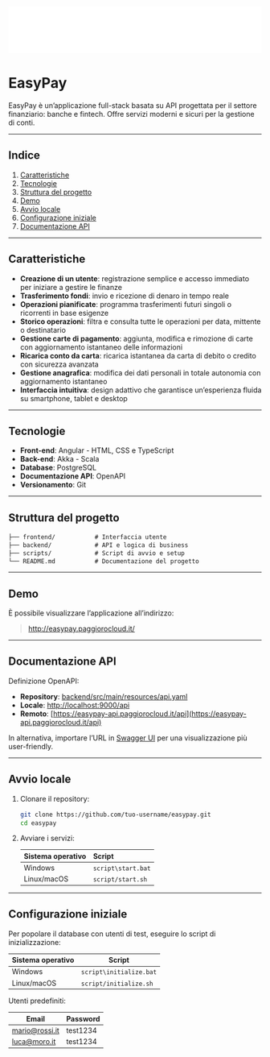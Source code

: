 ![EasyPay](frontend/public/logo-white.png)

# EasyPay

EasyPay è un’applicazione full-stack basata su API progettata per il settore finanziario: banche e
fintech. Offre servizi moderni e sicuri per la gestione di conti.

---

## Indice

1. [Caratteristiche](#caratteristiche)
2. [Tecnologie](#tecnologie)
3. [Struttura del progetto](#struttura-del-progetto)
4. [Demo](#demo)
5. [Avvio locale](#avvio-locale)
6. [Configurazione iniziale](#configurazione-iniziale)
7. [Documentazione API](#documentazione-api)

---

## Caratteristiche

- **Creazione di un utente**: registrazione semplice e accesso immediato per iniziare a gestire le finanze
- **Trasferimento fondi**: invio e ricezione di denaro in tempo reale
- **Operazioni pianificate**: programma trasferimenti futuri singoli o ricorrenti in base esigenze
- **Storico operazioni**: filtra e consulta tutte le operazioni per data, mittente o destinatario
- **Gestione carte di pagamento**: aggiunta, modifica e rimozione di carte con aggiornamento istantaneo delle
  informazioni
- **Ricarica conto da carta**: ricarica istantanea da carta di debito o credito con sicurezza avanzata
- **Gestione anagrafica**: modifica dei dati personali in totale autonomia con aggiornamento istantaneo
- **Interfaccia intuitiva**: design adattivo che garantisce un’esperienza fluida su smartphone, tablet e desktop

---

## Tecnologie

- **Front-end**: Angular - HTML, CSS e TypeScript
- **Back-end**: Akka - Scala
- **Database**: PostgreSQL
- **Documentazione API**: OpenAPI
- **Versionamento**: Git

---

## Struttura del progetto

```
├── frontend/           # Interfaccia utente
├── backend/            # API e logica di business
├── scripts/            # Script di avvio e setup
└── README.md           # Documentazione del progetto
```

---

## Demo

È possibile visualizzare l’applicazione all’indirizzo:

> http://easypay.paggiorocloud.it/

---

## Documentazione API

Definizione OpenAPI:

- **Repository**: [backend/src/main/resources/api.yaml](api.yaml)
- **Locale**: [http://localhost:9000/api](http://localhost:9000/api)
- **Remoto**: [https://easypay-api.paggiorocloud.it/api](https://easypay-api.paggiorocloud.it/api)

In alternativa, importare l’URL in [Swagger UI](https://petstore.swagger.io/) per una visualizzazione più user-friendly.

---

## Avvio locale

1. Clonare il repository:
    ```bash
    git clone https://github.com/tuo-username/easypay.git
    cd easypay
    ```
2. Avviare i servizi:

    | Sistema operativo | Script             |
    |-------------------|--------------------|
    | Windows           | `script\start.bat` |
    | Linux/macOS       | `script/start.sh`  |

---

## Configurazione iniziale

Per popolare il database con utenti di test, eseguire lo script di inizializzazione:

| Sistema operativo | Script                  |
|-------------------|-------------------------|
| Windows           | `script\initialize.bat` |
| Linux/macOS       | `script/initialize.sh`  |

Utenti predefiniti:

| Email          | Password |
|----------------|----------|
| mario@rossi.it | test1234 |
| luca@moro.it   | test1234 |